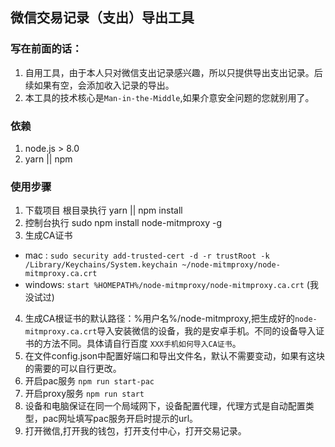 ## 微信交易记录（支出）导出工具

### 写在前面的话：
1. 自用工具，由于本人只对微信支出记录感兴趣，所以只提供导出支出记录。后续如果有空，会添加收入记录的导出。
2. 本工具的技术核心是`Man-in-the-Middle`,如果介意安全问题的您就别用了。

### 依赖
1. node.js > 8.0
2. yarn || npm

### 使用步骤
1. 下载项目 根目录执行 yarn || npm install 
2. 控制台执行 sudo npm install node-mitmproxy -g
3. 生成CA证书
  - mac : `sudo security add-trusted-cert -d -r trustRoot -k /Library/Keychains/System.keychain ~/node-mitmproxy/node-mitmproxy.ca.crt`
  - windows: `start %HOMEPATH%/node-mitmproxy/node-mitmproxy.ca.crt` (我没试过)
4. 生成CA根证书的默认路径：%用户名%/node-mitmproxy,把生成好的`node-mitmproxy.ca.crt`导入安装微信的设备，我的是安卓手机。不同的设备导入证书的方法不同。具体请自行百度 `XXX手机如何导入CA证书`。
5. 在文件config.json中配置好端口和导出文件名，默认不需要变动，如果有这块的需要的可以自行更改。
6. 开启pac服务 `npm run start-pac`
7. 开启proxy服务 `npm run start`
8. 设备和电脑保证在同一个局域网下，设备配置代理，代理方式是自动配置类型，pac网址填写pac服务开启时提示的url。
9. 打开微信,打开我的钱包，打开支付中心，打开交易记录。
